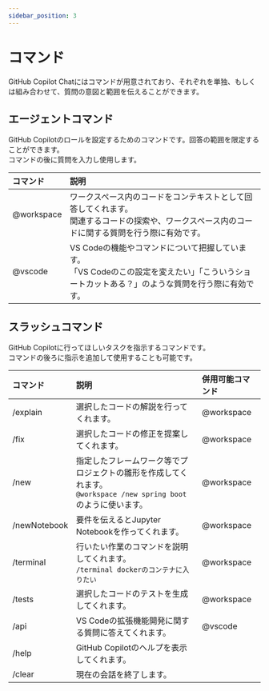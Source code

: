 ```yaml
---
sidebar_position: 3
---
```


# コマンド

GitHub Copilot Chatにはコマンドが用意されており、それぞれを単独、もしくは組み合わせて、質問の意図と範囲を伝えることができます。

## エージェントコマンド

GitHub Copilotのロールを設定するためのコマンドです。回答の範囲を限定することができます。<br/>
コマンドの後に質問を入力し使用します。

| コマンド | 説明 |
| :--- | :--- |
| @workspace | ワークスペース内のコードをコンテキストとして回答してくれます。<br/>関連するコードの探索や、ワークスペース内のコードに関する質問を行う際に有効です。 |
| @vscode | VS Codeの機能やコマンドについて把握しています。<br/>「VS Codeのこの設定を変えたい」「こういうショートカットある？」のような質問を行う際に有効です。 |

## スラッシュコマンド

GitHub Copilotに行ってほしいタスクを指示するコマンドです。<br/>
コマンドの後ろに指示を追加して使用することも可能です。

| コマンド | 説明 | 併用可能コマンド |
| :--- | :--- | :--- |
| /explain | 選択したコードの解説を行ってくれます。 | @workspace |
| /fix | 選択したコードの修正を提案してくれます。 | @workspace |
| /new | 指定したフレームワーク等でプロジェクトの雛形を作成してくれます。<br/>`@workspace /new spring boot` のように使います。 | @workspace |
| /newNotebook | 要件を伝えるとJupyter Notebookを作ってくれます。 | @workspace |
| /terminal | 行いたい作業のコマンドを説明してくれます。<br/>`/terminal dockerのコンテナに入りたい` | @workspace |
| /tests | 選択したコードのテストを生成してくれます。 | @workspace |
| /api | VS Codeの拡張機能開発に関する質問に答えてくれます。 | @vscode |
| /help | GitHub Copilotのヘルプを表示してくれます。 |  |
| /clear | 現在の会話を終了します。 |  |
